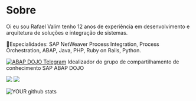 # Sobre
Oi eu sou Rafael Valim tenho 12 anos de experiência em desenvolvimento e arquitetura de soluções e integração de sistemas.  
  
📜Especialidades: SAP NetWeaver Process Integration, Process Orchestration, ABAP, Java, PHP, Ruby on Rails, Python.  
  
[![ABAP DOJO Telegram](https://img.shields.io/badge/-Telegram-61DAFB?logo=telegram)](https://t.me/abap_dojo) Idealizador do grupo de compartilhamento de conhecimento SAP ABAP DOJO

[<img src="https://img.shields.io/badge/linkedin-%230077B5.svg?&style=for-the-badge&logo=linkedin&logoColor=white" />](https://www.linkedin.com/in/rafaelvalim/)
[<img src = "https://img.shields.io/badge/facebook-%231877F2.svg?&style=for-the-badge&logo=facebook&logoColor=white">](https://www.facebook.com/rafael.valim)

![YOUR github stats](https://github-readme-stats.vercel.app/api?username=rafaelfvalim)
